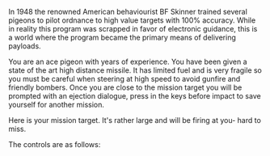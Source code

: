 In 1948 the renowned American behaviourist BF Skinner trained several pigeons to pilot ordnance to high value targets with 100% accuracy. While in reality this program was scrapped in favor of electronic guidance, this is a world where the program became the primary means of delivering payloads.

You are an ace pigeon with years of experience. You have been given a state of the art high distance missile. It has limited fuel and is very fragile so you must be careful when steering at high speed to avoid gunfire and friendly bombers. Once you are close to the mission target you will be prompted with an  ejection dialogue, press in the keys before impact to save yourself for another mission.

Here is your mission target. It's rather large and will be firing at you- hard to miss.

The controls are as follows: